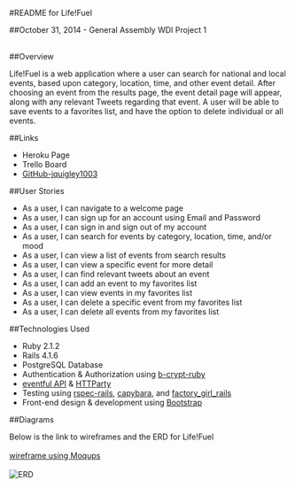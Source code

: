 #README for Life!Fuel <br/>

##October 31, 2014 - General Assembly WDI Project 1<br /><br />


##Overview

Life!Fuel is a web application where a user can search for national and local events, based upon  category, location, time, and other event detail. After choosing an event from the results page, the event detail page will appear, along with any relevant Tweets regarding that event. A user will be able to save events to a favorites list, and have the option to delete individual or all events.

##Links
* Heroku Page
* Trello Board
* [GitHub-jquigley1003](https://github.com/jquigley1003/life_fuel "Github-jquigle1003")

##User Stories
* As a user, I can navigate to a welcome page
* As a user, I can sign up for an account using Email and Password
* As a user, I can sign in and sign out of my account
* As a user, I can search for events by category, location, time, and/or mood
* As a user, I can view a list of events from search results
* As a user, I can view a specific event for more detail
* As a user, I can find relevant tweets about an event
* As a user, I can add an event to my favorites list
* As a user, I can view events in my favorites list
* As a user, I can delete a specific event from my favorites list
* As a user, I can delete all events from my favorites list

##Technologies Used
* Ruby 2.1.2
* Rails 4.1.6
* PostgreSQL Database
* Authentication & Authorization using [b-crypt-ruby](http://bcrypt-ruby.rubyforge.org/ "bcrypt-ruby")
* [eventful API](http://api.eventful.com/ "eventful API") & [HTTParty](https://github.com/jnunemaker/httparty "HTTParty")
* Testing using [rspec-rails](https://github.com/rspec/rspec-rails), [capybara](https://github.com/jnicklas/capybara), and [factory_girl_rails](https://github.com/thoughtbot/factory_girl_rails)
* Front-end design & development using [Bootstrap](http://getbootstrap.com/ "Bootstrap")

##Diagrams

Below is the link to wireframes and the ERD for Life!Fuel<br /><br />
[wireframe using Moqups](https://moqups.com/jquigley/WfiWzFQe/p:a3098c70c)<br /><br />
![ERD](http://i.imgur.com/7723QlS.jpg)